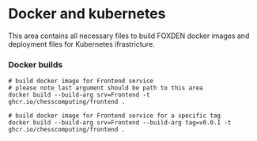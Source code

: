 # Docker and kubernetes
This area contains all necessary files to build FOXDEN docker images and
deployment files for Kubernetes ifrastricture.

### Docker builds
```
# build docker image for Frontend service
# please note last argument should be path to this area
docker build --build-arg srv=Frontend -t ghcr.io/chesscomputing/frontend .

# build docker image for Frontend service for a specific tag
docker build --build-arg srv=Frontend --build-arg tag=v0.0.1 -t ghcr.io/chesscomputing/frontend .
```
